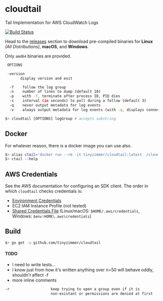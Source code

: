 # cloudtail
Tail Implementation for AWS CloudWatch Logs

[![Build Status](https://travis-ci.com/tinyzimmer/cloudtail.svg?branch=master)](https://travis-ci.com/tinyzimmer/cloudtail)

Head to the [releases](https://github.com/tinyzimmer/cloudtail/releases) section to download pre-compiled binaries for **Linux** *(All Distributions)*, **macOS**, and **Windows**.

Only `amd64` binaries are provided.

```bash
 OPTIONS

 -version
       display version and exit

  -f    follow the log group
  -n    number of lines to dump (default 10)
  -p    with -f, terminate after process ID, PID dies
  -s    interval (in seconds) to poll during a follow (default 3)
  -q    never output metadata for log events
  -v    always output metadata for log events (with -q, displays connect info)

$> cloudtail [OPTIONS] logGroup # accepts substring
```

## Docker

For whatever reason, there is a docker image you can use also.

```bash
$> alias ctail='docker run --rm -it tinyzimmer/cloudtail:latest  /cloudtail'
$> ctail --help
```

## AWS Credentials

See the AWS documentation for configuring an SDK client. The order in which `cloudtail` checks credentials is:

 - [Environment Credentials](https://docs.aws.amazon.com/cli/latest/userguide/cli-environment.html)
 - EC2 IAM Instance Profile (not tested)
 - [Shared Credentials File](https://docs.aws.amazon.com/ses/latest/DeveloperGuide/create-shared-credentials-file.html) (Linux/macOS: `$HOME/.aws/credentials`, Windows: `$env:HOME\.aws\credentials`)

## Build

```bash
$> go get -u github.com/tinyzimmer/cloudtail
```

#### TODO

- I need to write tests...
- I know just from how it's written anything over n=50 will behave oddly, shouldn't affect -f
- more inline comments

```bash
-r                   keep trying to open a group even if it is
                     non-existant or permissions are denied at first
```
